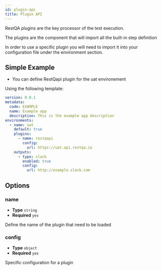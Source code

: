 ```yaml
---
id: plugin-api
title: Plugin API
---
```


RestQA plugins are the key processor of the test execution.

The plugins are the component that will import all the built-in step definition

In order to use a specific plugin you will need to import it into your configuration file under the environment section.


## Simple Example

* You can define RestQapi plugin for the uat environement

Using the following template:

```yaml {9-12}
version: 0.0.1
metadata:
  code: EXAMPLE
  name: Example app
  description: This is the example app description
environments:
  - name: uat
    default: true
    plugins:
      - name: restqapi
        config:
          url: https://uat.api.restqa.io
    outputs:
      - type: slack
        enabled: true
        config: 
          url: http://example.slack.com
```


## Options

### name

* **Type** `string`
* **Required** `yes`

Define the name of the plugin that need to be loaded

### config

* **Type** `object`
* **Required** `yes`

Specific configuration for a plugin 


